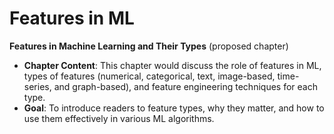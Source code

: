 # Features in ML

**Features in Machine Learning and Their Types** (proposed chapter)

* **Chapter Content**: This chapter would discuss the role of features in ML, types of features (numerical, categorical, text, image-based, time-series, and graph-based), and feature engineering techniques for each type.
* **Goal**: To introduce readers to feature types, why they matter, and how to use them effectively in various ML algorithms.
